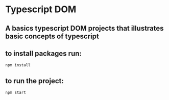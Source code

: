 # Typescript DOM

## A basics typescript DOM projects that illustrates basic concepts of typescript

## to install packages run:

``
npm install
``

## to run the project:

``
npm start
``
